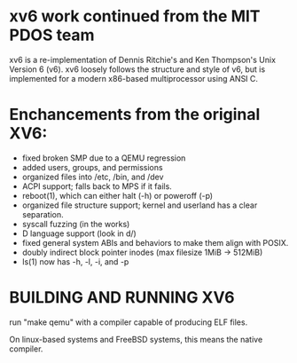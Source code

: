 # xv6 work continued from the MIT PDOS team

xv6 is a re-implementation of Dennis Ritchie's and Ken Thompson's Unix
Version 6 (v6). xv6 loosely follows the structure and style of v6,
but is implemented for a modern x86-based multiprocessor using ANSI C.

# Enchancements from the original XV6:
- fixed broken SMP due to a QEMU regression
- added users, groups, and permissions
- organized files into /etc, /bin, and /dev
- ACPI support; falls back to MPS if it fails.
- reboot(1), which can either halt (-h) or poweroff (-p)
- organized file structure support; kernel and userland has a clear separation.
- syscall fuzzing (in the works)
- D language support (look in d/)
- fixed general system ABIs and behaviors to make them align with POSIX.
- doubly indirect block pointer inodes (max filesize 1MiB -> 512MiB)
- ls(1) now has -h, -l, -i, and -p

# BUILDING AND RUNNING XV6

run "make qemu" with a compiler capable of producing ELF files.

On linux-based systems and FreeBSD systems, this means the native compiler.
